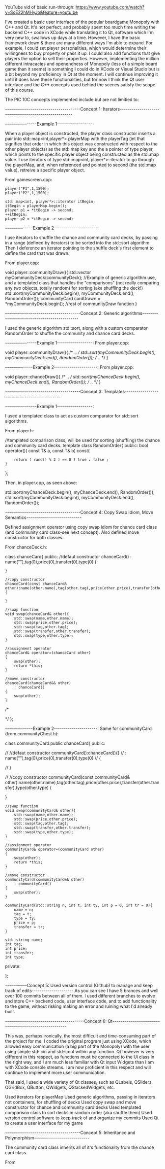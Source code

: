 YouTube vid of basic run-through: https://www.youtube.com/watch?v=ScE22hMHyJo&feature=youtu.be

I've created a basic user interface of the popular boardgame Monopoly with C++ and Qt. It's not perfect, and probably spent too much time writing the backend C++ code in XCode while translating it to Qt, software which I'm very new to, swallows up days at a time. However, I have the basic framework down & there are many different ways I'm able to expand. For example, I could set player personalities, which would determine their willingness to buy property or pass it up. I could also add functions that give players the option to sell their properties. However, implementing the million different intracacies and openendness of Monopoly (less of a simple board game than it seems) is something I could do in XCode or Visual Studio but is a bit beyond my proficiency in Qt at the moment. I will continue improving it until it does have these functionalities, but for now I think the Qt user interface and the C++ concepts used behind the scenes satisfy the scope of this course. 

The PIC 10C concepts implemented include but are not limitied to:

--------------------------------------Concept 1: Iterators------------------------------------------------------

----------------Example 1------------------: 

When a player object is constructed, the player class constructor inserts a pair into std::map<int,player*> playerMap with the playerTag (int that signifies that order in which this object was constructed with respect to the other player objects) as the std::map key and the a pointer of type player, which points to the specific player object being constructed as the std::map value. I use iterators of type std::map<int, player*>::iterator to go through the playerMap, and, when referenced and pointed to second (the std::map value), retreive a specific player object. 

From gamescreen.cpp:

    player("P1",1,1500); 
    player("P2",1,1500);
    
    std::map<int, player*>::iterator itBegin;
    itBegin = playerMap.begin();
    player p1 = *itBegin -> second;
    ++itBegin;
    player p2 = *itBegin -> second;
  
--------------Example 2----------------------:

I use iterators to shuffle the chance and community card decks, by passing in a range (defined by iterators) to be sorted into the std::sort algorithm. Then I deference an iterator pointing to the shuffle deck's first element to define the card that was drawn.

From player.cpp:

void player::communityDraw(){
    std::vector<communityCard> myCommunityDeck(communityDeck);
    //Example of generic algorithm use, and a templated class that handles the "comparisons" (not really comparing any two objects, totally random) for sorting (aka shuffling the deck!)
    std::sort(myCommunityDeck.begin(), myCommunityDeck.end(), RandomOrder<communityCard>());
    communityCard cardDrawn = *myCommunityDeck.begin();
    //rest of communityDraw function
}

--------------------------------------Concept 2: Generic algorithms---------------------------------------------

 I used the generic algorithm std::sort, along with a custom comparator RandomOrder<T> to shuffle the community and chance card decks. 
 
 ----------------Example 1------------------: 
 From player.cpp:
 
 void player::communityDraw(){
 /*
 ..
 */
 std::sort(myCommunityDeck.begin(), myCommunityDeck.end(), RandomOrder<communityCard>());
  /*
 ..
 */
 }

--------------Example 2----------------------:
 From player.cpp:
 
 void player::chanceDraw(){
 /*
 ..
 */
std::sort(myChanceDeck.begin(), myChanceDeck.end(), RandomOrder<chanceCard>());
  /*
 ..
 */
 }
 
--------------------------------------Concept 3: Templates---------------------------------------------

----------------Example 1------------------: 

I used a templated class to act as custom comparator for std::sort algorithms.

From player.h:

//templated comparison class, will be used for sorting (shuffling) the chance and community card decks.
template <typename T>
class RandomOrder{
public:
    bool operator()( const T& a, const T& b) const{

        return ( rand() % 2 ) == 0 ? true : false ;
    }
};

Then, in player.cpp, as seen above:

 std::sort(myChanceDeck.begin(), myChanceDeck.end(), RandomOrder<chanceCard>());
 std::sort(myCommunityDeck.begin(), myCommunityDeck.end(), RandomOrder<communityCard>());

--------------------------------------Concept 4: Copy Swap Idiom, Move Semantics----------------------------

Defined assignment operator using copy swap idiom for chance card class (and community card class-see next concept). Also defined move constructor for both classes.

From chanceDeck.h:

class chanceCard{
public:
    //defaut constructor
    chanceCard()
        : name(""),tag(0),price(0),transfer(0),type(0)
    {

    }

    //copy constructor
    chanceCard(const chanceCard& other):name(other.name),tag(other.tag),price(other.price),transfer(other.transfer),type(other.type)
    {

    }

    //swap function
    void swap(chanceCard& other){
        std::swap(name,other.name);
        std::swap(price,other.price);
        std::swap(tag,other.tag);
        std::swap(transfer,other.transfer);
        std::swap(type,other.type);
    }

    //assignment operator
    chanceCard& operator=(chanceCard other)
    {
        swap(other);
        return *this;
    }

    //move constructor
    chanceCard(chanceCard&& other)
        : chanceCard()
    {
        swap(other);
    }

/*


*/
};

--------------Example 2----------------------:
Same for communityCard (from communityChest.h):

class communityCard:public chanceCard{
public:

//    //defaut constructor
    communityCard():chanceCard(){}
//        : name(""),tag(0),price(0),transfer(0),type(0)
//    {

//    }

//    //copy constructor
    communityCard(const communityCard& other):name(other.name),tag(other.tag),price(other.price),transfer(other.transfer),type(other.type)
    {

}

    //swap function
    void swap(communityCard& other){
        std::swap(name,other.name);
        std::swap(price,other.price);
        std::swap(tag,other.tag);
        std::swap(transfer,other.transfer);
        std::swap(type,other.type);
    }

    //assignment operator
    communityCard& operator=(communityCard other)
    {
        swap(other);
        return *this;
    }

    //move constructor
    communityCard(communityCard&& other)
        : communityCard()
    {
        swap(other);
    }

    communityCard(std::string n, int t, int ty, int p = 0, int tr = 0){
        name = n;
        tag = t;
        type = ty;
        price = p;
        transfer = tr;
    }

    std::string name;
    int tag;
    int price;
    int transfer;
    int type;

private:

};

-----------Concept 5: Used version control (Github) to manage and keep track of edits---------------------
As you can see I have 5 brances and well over 100 commits between all of them. I used different branches to evolve and store C++ backend code, user interface code, and to add functionality to the game, without risking making an error and ruining what I'd already built.

----------------------------------------Concept 6: Qt-------------------------------------------------------

This was, perhaps ironically, the most difficult and time-consuming part of the project for me. I coded the original program just using XCode, which allowed easy communication (a big part of the Monopoly) with the user using simple std::cin and std::cout within any function. Qt however is very different in this respect, as functions must be connected to the Ui class in the right way, and I am much less familiar with Qt input Widgets than I am with XCode console streams. I am now proficient in this respect and will continue to implement more user communication.

That said, I used a wide variety of Qt classes, such as QLabels, QSliders, QGridBox, QButton, QWidgets, QStackedWidgets, etc.


Used iterators for playerMap
Used generic algorithms, passing in iterators not containers, for shuffling of decks
Used copy swap and move constructor for chance and community card decks
Used templated comparison class to sort decks in random order (aka shuffle them)
Used version control software to keep track of and organize my commits
Used Qt to create a user interface for my game


--------------------------------------Concept 5: Inheritance and Polymorphism----------------------------

The community card class inherits all of it's functionality from the chance card class. 

From 
